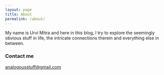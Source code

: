 ```yaml
---
layout: page
title: About
permalink: /about/
---
```


My name is Urvi Mitra and here in this blog, I try to explore the seemingly obvious stuff in life, the intricate connections therein and everything else in between.

### Contact me

[analogousstuff@gmail.com](mailto:analogousstuff@gmail.com)
